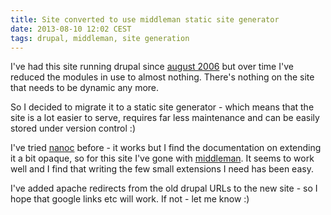 ```yaml
---
title: Site converted to use middleman static site generator
date: 2013-08-10 12:02 CEST
tags: drupal, middleman, site generation
---
```


I've had this site running drupal since [august 2006](/2006/08/17/Migration_to_drupal) but over time I've reduced the modules in use to almost nothing. There's nothing on the site that needs to be dynamic any more.

So I decided to migrate it to a static site generator - which means that the site is a lot easier to serve, requires far less maintenance and can be easily stored under version control :)

I've tried [nanoc](http://nanoc.ws) before - it works but I find the documentation on extending it a bit opaque, so for this site I've gone with [middleman](http://middlemanapp.com/). It seems to work well and I find that writing the few small extensions I need has been easy.

I've added apache redirects from the old drupal URLs to the new site - so I hope that google links etc will work. If not - let me know :)
